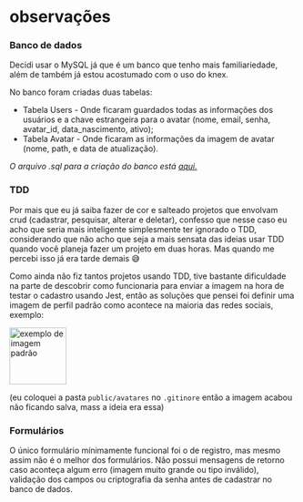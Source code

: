 # observações

### Banco de dados
Decidi usar o MySQL já que é um banco que tenho mais familiariedade, além de também já estou acostumado com o uso do knex.

No banco foram criadas duas tabelas:
- Tabela Users - Onde ficaram guardados todas as informações dos usuários e a chave estrangeira para o avatar (nome, email, senha, avatar_id, data_nascimento, ativo);
- Tabela Avatar - Onde ficaram as informações da imagem de avatar (nome, path, e data de atualização).

_O arquivo .sql para a criação do banco está <a href="https://github.com/Fuckners/entrevista/tree/main/src/database">aqui.</a>_

### TDD
Por mais que eu já saiba fazer de cor e salteado projetos que envolvam crud (cadastrar, pesquisar, alterar e deletar), confesso que nesse caso eu acho que seria mais inteligente simplesmente ter ignorado o TDD, considerando que não acho que seja a mais sensata das ideias usar TDD quando você planeja fazer um projeto em duas horas. Mas quando me percebi isso já era tarde demais 😅  

Como ainda não fiz tantos projetos usando TDD, tive bastante dificuldade na parte de descobrir como funcionaria para enviar a imagem na hora de testar o cadastro usando Jest, então as soluções que pensei foi definir uma imagem de perfil padrão como acontece na maioria das redes sociais, exemplo:  

<img src="https://www.promoview.com.br/uploads/images/unnamed%2819%29.png" alt="exemplo de imagem padrão" width="100px" heigth="100px">  

(eu coloquei a pasta `public/avatares` no `.gitinore` então a imagem acabou não ficando salva, mass a ideia era essa)

### Formulários
O único formulário mínimamente funcional foi o de registro, mas mesmo assim não é o melhor dos formulários. Não possui mensagens de retorno caso aconteça algum erro (imagem muito grande ou tipo inválido), validação dos campos ou criptografia da senha antes de cadastrar no banco de dados.
